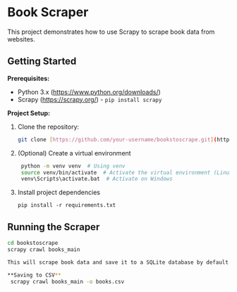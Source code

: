 # Book Scraper

This project demonstrates how to use Scrapy to scrape book data from websites.

## Getting Started

**Prerequisites:**

- Python 3.x (https://www.python.org/downloads/)
- Scrapy (https://scrapy.org/) - `pip install scrapy`

**Project Setup:**

1. Clone the repository:

   ```bash
   git clone [https://github.com/your-username/bookstoscrape.git](https://github.com/your-username/bookstoscrape.git)

2. (Optional) Create a virtual environment
   ```bash
    python -m venv venv  # Using venv
    source venv/bin/activate  # Activate the virtual environment (Linux/macOS)
    venv\Scripts\activate.bat  # Activate on Windows
3. Install project dependencies
   ```
   pip install -r requirements.txt

## Running the Scraper
   ```bash
  cd bookstoscrape
  scrapy crawl books_main

This will scrape book data and save it to a SQLite database by default.

**Saving to CSV**
    scrapy crawl books_main -o books.csv
